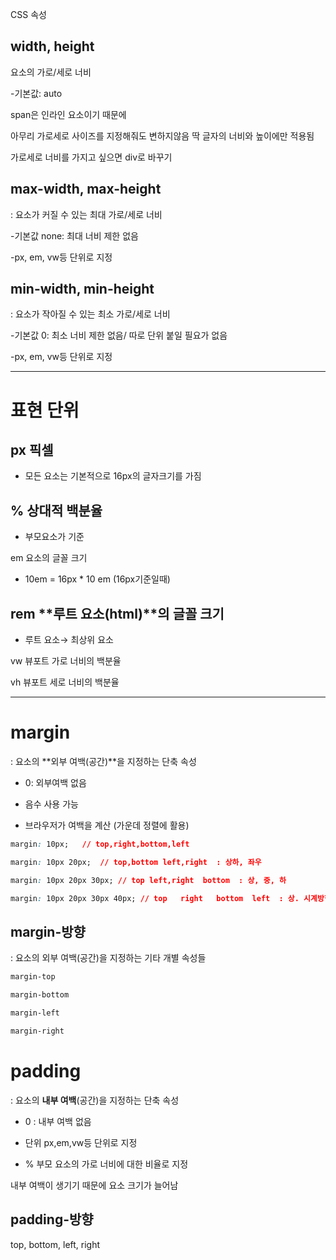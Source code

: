 CSS 속성

## **width,  height**

요소의 가로/세로 너비

-기본값: auto

span은 인라인 요소이기 때문에

아무리 가로세로 사이즈를 지정해줘도 변하지않음 딱 글자의 너비와 높이에만 적용됨

가로세로 너비를 가지고 싶으면 div로 바꾸기

## **max-width, max-height**

: 요소가 커질 수 있는 최대 가로/세로 너비

-기본값 none: 최대 너비 제한 없음

-px, em, vw등 단위로 지정

## **min-width, min-height**

: 요소가 작아질 수 있는 최소 가로/세로 너비

-기본값 0: 최소 너비 제한 없음/ 따로 단위 붙일 필요가 없음

-px, em, vw등 단위로 지정

---
# 표현 단위

## px 픽셀

 - 모든 요소는 기본적으로 16px의 글자크기를 가짐

## % 상대적 백분율

 - 부모요소가 기준

em 요소의 글꼴 크기

 - 10em = 16px * 10 em (16px기준일때)

## rem **루트 요소(html)**의 글꼴 크기

 - 루트 요소→ 최상위 요소

vw 뷰포트 가로 너비의 백분율

vh 뷰포트 세로 너비의 백분율

---
# margin

: 요소의 **외부 여백(공간)**을 지정하는 단축 속성

 - 0: 외부여백 없음

 - 음수 사용 가능

 - 브라우저가 여백을 계산 (가운데 정렬에 활용)

```css
margin: 10px;   // top,right,bottom,left

margin: 10px 20px;  // top,bottom left,right  : 상하, 좌우

margin: 10px 20px 30px; // top left,right  bottom  : 상, 중, 하

margin: 10px 20px 30px 40px; // top   right   bottom  left  : 상. 시계방향
```

## margin-방향

: 요소의 외부 여백(공간)을 지정하는 기타 개별 속성들
``` CSS
margin-top

margin-bottom

margin-left

margin-right
```

# padding

: 요소의 **내부 여백**(공간)을 지정하는 단축 속성

 - 0 : 내부 여백 없음

 - 단위 px,em,vw등 단위로 지정

 - % 부모 요소의 가로 너비에 대한 비율로 지정

내부 여백이 생기기 때문에 요소 크기가 늘어남

## padding-방향

top, bottom, left, right

